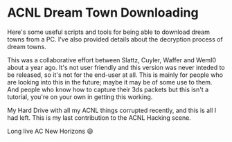 # ACNL Dream Town Downloading

Here's some useful scripts and tools for being able to download dream towns from a PC.
I've also provided details about the decryption process of dream towns.

This was a collaborative effort between Slattz, Cuyler, Waffer and WemI0 about a year ago. It's not user friendly and this version was never inteded to be released, so it's not for the end-user at all. This is mainly for people who are looking into this in the future; maybe it may be of some use to them. And people who know how to capture their 3ds packets but this isn't a tutorial, you're on your own in getting this working.

My Hard Drive with all my ACNL things corrupted recently, and this is all I had left. This is my last contribution to the ACNL Hacking scene.

Long live AC New Horizons :smile:
